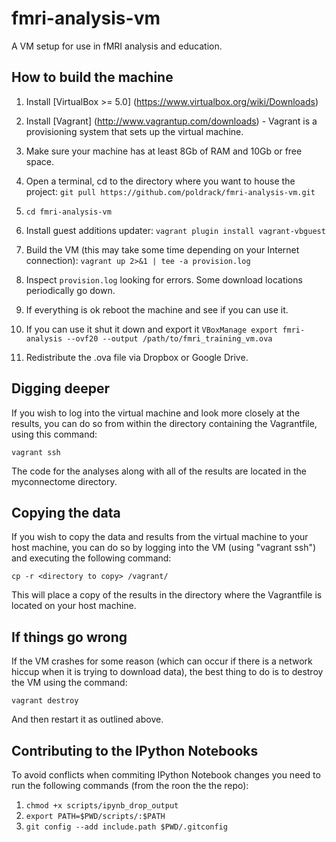 # fmri-analysis-vm
A VM setup for use in fMRI analysis and education.

## How to build the machine

1. Install [VirtualBox >= 5.0] (https://www.virtualbox.org/wiki/Downloads)

2. Install [Vagrant] (http://www.vagrantup.com/downloads) - Vagrant is a provisioning system that sets up the virtual machine.

3. Make sure your machine has at least 8Gb of RAM and 10Gb or free space.

4. Open a terminal, cd to the directory where you want to house the project:
`git pull https://github.com/poldrack/fmri-analysis-vm.git`

5. `cd fmri-analysis-vm`

6. Install guest additions updater:
`vagrant plugin install vagrant-vbguest`

7. Build the VM (this may take some time depending on your Internet connection):
`vagrant up 2>&1 | tee -a provision.log`

5. Inspect `provision.log` looking for errors. Some download locations periodically go down.

6. If everything is ok reboot the machine and see if you can use it.

7. If you can use it shut it down and export it
`VBoxManage export fmri-analysis --ovf20 --output /path/to/fmri_training_vm.ova`

8. Redistribute the .ova file via Dropbox or Google Drive.

## Digging deeper

If you wish to log into the virtual machine and look more closely at the results, you can do so from within the directory containing the Vagrantfile, using this command:

`vagrant ssh`

The code for the analyses along with all of the results are located in the myconnectome directory.

## Copying the data

If you wish to copy the data and results from the virtual machine to your host machine, you can do so by logging into the VM (using "vagrant ssh") and executing the following command:

`cp -r <directory to copy> /vagrant/`

This will place a copy of the results in the directory where the Vagrantfile is located on your host machine.

## If things go wrong

If the VM crashes for some reason (which can occur if there is a network hiccup when it is trying to download data), the best thing to do is to destroy the VM using the command:

`vagrant destroy`

And then restart it as outlined above.  

## Contributing to the IPython Notebooks
To avoid conflicts when commiting IPython Notebook changes you need to run the following commands (from the roon the the repo):

1. `chmod +x scripts/ipynb_drop_output`
2. `export PATH=$PWD/scripts/:$PATH`
3. `git config --add include.path $PWD/.gitconfig`
